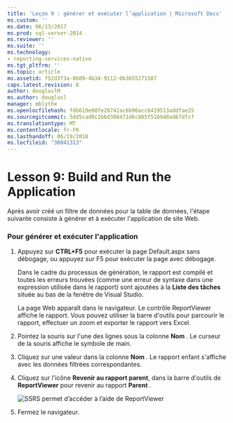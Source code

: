```yaml
---
title: 'Leçon 9 : générer et exécuter l’application | Microsoft Docs'
ms.custom: ''
ms.date: 06/13/2017
ms.prod: sql-server-2014
ms.reviewer: ''
ms.suite: ''
ms.technology:
- reporting-services-native
ms.tgt_pltfrm: ''
ms.topic: article
ms.assetid: f52d3f3a-0b09-4b34-9112-0b3655271587
caps.latest.revision: 8
author: douglaslM
ms.author: douglasl
manager: mblythe
ms.openlocfilehash: fdb619e98fe28742ac6b96acc6419513addfae25
ms.sourcegitcommit: 5dd5cad0c1bbd308471d6c885f516948ad67dfcf
ms.translationtype: MT
ms.contentlocale: fr-FR
ms.lasthandoff: 06/19/2018
ms.locfileid: "36041313"
---
```

# <a name="lesson-9-build-and-run-the-application"></a>Lesson 9: Build and Run the Application
  Après avoir créé un filtre de données pour la table de données, l'étape suivante consiste à générer et à exécuter l'application de site Web.  
  
### <a name="to-build-and-run-the-application"></a>Pour générer et exécuter l'application  
  
1.  Appuyez sur **CTRL+F5** pour exécuter la page Default.aspx sans débogage, ou appuyez sur F5 pour exécuter la page avec débogage.  
  
     Dans le cadre du processus de génération, le rapport est compilé et toutes les erreurs trouvées (comme une erreur de syntaxe dans une expression utilisée dans le rapport) sont ajoutées à la **Liste des tâches** située au bas de la fenêtre de Visual Studio.  
  
     La page Web apparaît dans le navigateur. Le contrôle ReportViewer affiche le rapport. Vous pouvez utiliser la barre d'outils pour parcourir le rapport, effectuer un zoom et exporter le rapport vers Excel.  
  
2.  Pointez la souris sur l'une des lignes sous la colonne **Nom** . Le curseur de la souris affiche le symbole de main.  
  
3.  Cliquez sur une valeur dans la colonne **Nom** . Le rapport enfant s'affiche avec les données filtrées correspondantes.  
  
4.  Cliquez sur l'icône **Revenir au rapport parent**, dans la barre d'outils de **ReportViewer** pour revenir au rapport **Parent** .  
  
     ![SSRS permet d’accéder à l’aide de ReportViewer](../../2014/tutorials/media/ssrs-drillthrough-report.png "ssrs permet d’accéder à l’aide de ReportViewer")  
  
5.  Fermez le navigateur.  
  
  